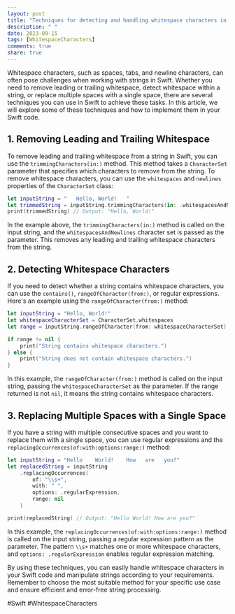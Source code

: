 ```yaml
---
layout: post
title: "Techniques for detecting and handling whitespace characters in Swift"
description: " "
date: 2023-09-15
tags: [WhitespaceCharacters]
comments: true
share: true
---
```


Whitespace characters, such as spaces, tabs, and newline characters, can often pose challenges when working with strings in Swift. Whether you need to remove leading or trailing whitespace, detect whitespace within a string, or replace multiple spaces with a single space, there are several techniques you can use in Swift to achieve these tasks. In this article, we will explore some of these techniques and how to implement them in your Swift code.

## 1. Removing Leading and Trailing Whitespace

To remove leading and trailing whitespace from a string in Swift, you can use the `trimmingCharacters(in:)` method. This method takes a `CharacterSet` parameter that specifies which characters to remove from the string. To remove whitespace characters, you can use the `whitespaces` and `newlines` properties of the `CharacterSet` class:

```swift
let inputString = "   Hello, World!   "
let trimmedString = inputString.trimmingCharacters(in: .whitespacesAndNewlines)
print(trimmedString) // Output: "Hello, World!"
```

In the example above, the `trimmingCharacters(in:)` method is called on the input string, and the `whitespacesAndNewlines` character set is passed as the parameter. This removes any leading and trailing whitespace characters from the string.

## 2. Detecting Whitespace Characters

If you need to detect whether a string contains whitespace characters, you can use the `contains()`, `rangeOfCharacter(from:)`, or regular expressions. Here's an example using the `rangeOfCharacter(from:)` method:

```swift
let inputString = "Hello, World!"
let whitespaceCharacterSet = CharacterSet.whitespaces
let range = inputString.rangeOfCharacter(from: whitespaceCharacterSet)

if range != nil {
    print("String contains whitespace characters.")
} else {
    print("String does not contain whitespace characters.")
}
```

In this example, the `rangeOfCharacter(from:)` method is called on the input string, passing the `whitespaceCharacterSet` as the parameter. If the range returned is not `nil`, it means the string contains whitespace characters.

## 3. Replacing Multiple Spaces with a Single Space

If you have a string with multiple consecutive spaces and you want to replace them with a single space, you can use regular expressions and the `replacingOccurrences(of:with:options:range:)` method:

```swift
let inputString = "Hello    World!    How   are   you?"
let replacedString = inputString
    .replacingOccurrences(
        of: "\\s+",
        with: " ",
        options: .regularExpression,
        range: nil
    )

print(replacedString) // Output: "Hello World! How are you?"
```

In this example, the `replacingOccurrences(of:with:options:range:)` method is called on the input string, passing a regular expression pattern as the parameter. The pattern `\\s+` matches one or more whitespace characters, and `options: .regularExpression` enables regular expression matching.

By using these techniques, you can easily handle whitespace characters in your Swift code and manipulate strings according to your requirements. Remember to choose the most suitable method for your specific use case and ensure efficient and error-free string processing.

#Swift #WhitespaceCharacters